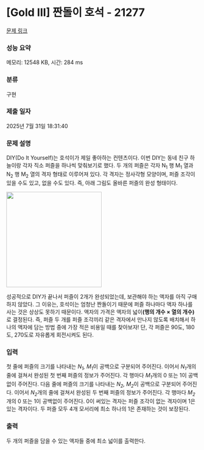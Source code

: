 # [Gold III] 짠돌이 호석 - 21277 

[문제 링크](https://www.acmicpc.net/problem/21277) 

### 성능 요약

메모리: 12548 KB, 시간: 284 ms

### 분류

구현

### 제출 일자

2025년 7월 31일 18:31:40

### 문제 설명

<p>DIY(Do It Yourself)는 호석이가 제일 좋아하는 컨텐츠이다. 이번 DIY는 동네 친구 하늘이랑 각자 직소 퍼즐을 하나씩 맞춰보기로 했다. 두 개의 퍼즐은 각자 N<sub>1</sub> 행 M<sub>1</sub> 열과 N<sub>2</sub> 행 M<sub>2</sub> 열의 격자 형태로 이루어져 있다. 각 격자는 정사각형 모양이며, 퍼즐 조각이 있을 수도 있고, 없을 수도 있다. 즉, 아래 그림도 올바른 퍼즐의 완성 형태이다.</p>

<p><img alt="" src="https://upload.acmicpc.net/df7fb12e-b45f-43ac-87c3-2de7f8672251/-/preview/" style="height: 250px; width: 250px;"></p>

<p>성공적으로 DIY가 끝나서 퍼즐이 2개가 완성되었는데, 보관해야 하는 액자를 아직 구매하지 않았다. 그 이유는, 호석이는 엄청난 짠돌이기 때문에 퍼즐 하나마다 액자 하나를 사는 것은 상상도 못하기 때문이다. 액자의 가격은 액자의 넓이<strong>(행의 개수 × 열의 개수)</strong> 로 결정된다. 즉, 퍼즐 두 개를 퍼즐 조각끼리 같은 격자에서 만나지 않도록 배치해서 하나의 액자에 담는 방법 중에 가장 적은 비용일 때를 찾아보자! 단, 각 퍼즐은 90도, 180도, 270도로 자유롭게 회전시켜도 된다.</p>

### 입력 

 <p>첫 줄에 퍼즐의 크기를 나타내는 <em>N<sub>1</sub>, M<sub>1</sub></em>이 공백으로 구분되어 주어진다. 이어서 <em>N<sub>1</sub></em>개의 줄에 걸쳐서 완성된 첫 번째 퍼즐의 정보가 주어진다. 각 행마다 <em>M<sub>1</sub></em>개의 0 또는 1이 공백없이 주어진다. 다음 줄에 퍼즐의 크기를 나타내는 <em>N<sub>2</sub>, M<sub>2</sub></em>이 공백으로 구분되어 주어진다. 이어서 <em>N<sub>2</sub></em>개의 줄에 걸쳐서 완성된 두 번째 퍼즐의 정보가 주어진다. 각 행마다 <em>M<sub>2</sub></em>개의 0 또는 1이 공백없이 주어진다. 0이 써있는 격자는 퍼즐 조각이 없는 격자이며 1은 있는 격자이다. 두 퍼즐 모두 4개 모서리에 최소 하나의 1은 존재하는 것이 보장된다.</p>

### 출력 

 <p>두 개의 퍼즐을 담을 수 있는 액자들 중에 최소 넓이를 출력한다.</p>

